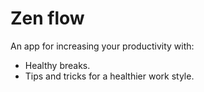 # Zen flow

An app for increasing your productivity with:
* Healthy breaks.
* Tips and tricks for a healthier work style.
